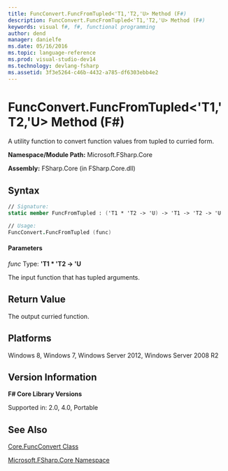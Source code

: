 ```yaml
---
title: FuncConvert.FuncFromTupled<'T1,'T2,'U> Method (F#)
description: FuncConvert.FuncFromTupled<'T1,'T2,'U> Method (F#)
keywords: visual f#, f#, functional programming
author: dend
manager: danielfe
ms.date: 05/16/2016
ms.topic: language-reference
ms.prod: visual-studio-dev14
ms.technology: devlang-fsharp
ms.assetid: 3f3e5264-c46b-4432-a785-df6303ebb4e2 
---
```


# FuncConvert.FuncFromTupled<'T1,'T2,'U> Method (F#)

A utility function to convert function values from tupled to curried form.

**Namespace/Module Path:** Microsoft.FSharp.Core

**Assembly:** FSharp.Core (in FSharp.Core.dll)


## Syntax

```fsharp
// Signature:
static member FuncFromTupled : ('T1 * 'T2 -> 'U) -> 'T1 -> 'T2 -> 'U

// Usage:
FuncConvert.FuncFromTupled (func)
```

#### Parameters
*func*
Type: **'T1 &#42; 'T2 -&gt; 'U**


The input function that has tupled arguments.

## Return Value

The output curried function.

## Platforms
Windows 8, Windows 7, Windows Server 2012, Windows Server 2008 R2


## Version Information
**F# Core Library Versions**

Supported in: 2.0, 4.0, Portable

## See Also
[Core.FuncConvert Class](Core.FuncConvert-Class-%5BFSharp%5D.md)

[Microsoft.FSharp.Core Namespace](Microsoft.FSharp.Core-Namespace-%5BFSharp%5D.md)